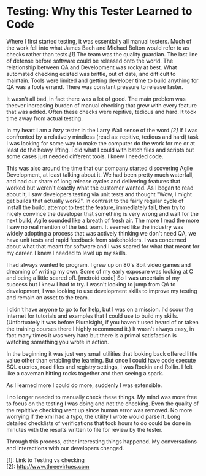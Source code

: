 Testing: Why this Tester Learned to Code
========================================

Where I first started testing, it was essentially all manual testers. Much of the work fell into 
what James Bach and Michael Bolton would refer to as checks rather than tests.<cite>[1]</cite> The team was the quality guardian.
The last line of defense before software could be released onto the world. The relationship between QA and Development
was rocky at best. What automated checking existed was brittle, out of date, and difficult to maintain. Tools were
limited and getting developer time to build anything for QA was a fools errand. There was constant pressure to release faster.

It wasn't all bad, in fact there was a lot of good. The main problem was theever increasing burden of manual checking that grew 
with every feature that was added. Often these checks were repitive, tedious and hard. It took time away from actual testing.

 In my heart I am a *lazy* tester in the Larry Wall sense of the word.<cite>[2]</cite> If I was confronted by a relatively mindless
 (read as: repitive, tedious and hard) task I was looking for some way to make the computer do the work for me or at least do the heavy lifting. 
 I did what I could with batch files and scripts but some cases just needed different tools. I knew I needed code.
 
  This was also around the time that our company started discovering Agile Development, at least talking about it.
  We had been pretty much waterfall, and had our share of long release cycles and delivering features that worked but weren't exactly what the customer 
  wanted. As I began to read about it, I saw developers testing via unit tests and thought "Wow, I might get builds that actually work?". In contrast to the fairly regular
 cycle of install the build, attempt to test the feature, immediately fail, then try to nicely convince the developer that something is very wrong and 
 wait for the next build, Agile sounded like a breath of fresh air. The more I read the more I saw no real mention of the test team. It seemed like the industry was 
 widely adopting a process that was actively thinking we don't need QA, we have unit tests and rapid feedback from stakeholders. I was concerned about what that meant
 for software and I was scared for what that meant for my career. I knew I needed to level up my skills.
 
 I had always wanted to program. I grew up on 80's 8bit video games and dreaming of writing my own. Some of my early exposure was looking at C and 
 being a little scared off. [metroid code] So I was uncertain of my success but I knew I had to try. I wasn't looking to jump from QA to development,
 I was looking to use development skills to improve my testing and remain an asset to the team.
 
 I didn't have anyone to go to for help, but I was on a mission. I'd scour the internet for tutorials and examples that I could use to build my skills. 
 (Unfortuately it was before Pluralsight, if you haven't used heard of or taken the training courses there I highly recommend it.)  It wasn't always easy,
  in fact many times it was very hard but there is a primal satisfaction is watching something you wrote in action. 
  
 In the beginning it was just very small utilities that looking back offered little value other than enabling the learning. But once I could have code execute SQL
 queries, read files and registry settings, I was Rockin and Rollin. I felt like a caveman hitting rocks together and then seeing a spark. 
 
 As I learned more I could do more, suddenly I was extensible.
 
 I no longer needed to manually check these things. My mind was more free to focus on the testing I was doing and not the checking. 
 Even the quality of the repititive checking went up since human error was removed. No more worrying if the xml had a typo, the utility I wrote would parse it.
 Long detailed checklists of verifications that took hours to do could be done in minutes with the results written to file for review by the tester.
 
 Through this process, other interesting things happened. My conversations and interactions with our developers changed.  


[1]: Link to Testing vs checking  
[2]: http://www.threevirtues.com